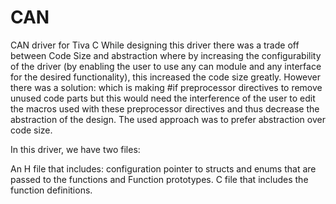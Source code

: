 # CAN
CAN driver for Tiva C
While designing this driver there was a trade off between Code Size and abstraction where by increasing the configurability of the driver (by enabling the user to use any can module and any interface for the desired functionality), this increased the code size greatly.
However there was a solution: which is making #if preprocessor directives to remove unused code parts but this would need the interference of the user to edit the macros used with these preprocessor directives and thus decrease the abstraction of the design.
The used approach was to prefer abstraction over code size.

In this driver, we have two files:

An H file that includes: configuration pointer to structs and enums that are passed to the functions and Function prototypes.
C file that includes the function definitions.

